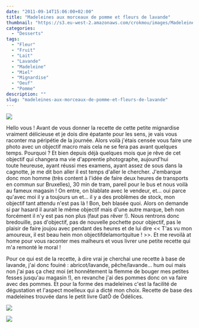 ```yaml
---
date: "2011-09-14T15:06:00+02:00"
title: "Madeleines aux morceaux de pomme et fleurs de lavande"
thumbnail: "https://s3.eu-west-2.amazonaws.com/crokmou/images/Madeleine-pomme-lavande.jpg"
categories:
  - "Desserts"
tags:
  - "Fleur"
  - "Fruit"
  - "Lait"
  - "Lavande"
  - "Madeleine"
  - "Miel"
  - "Mignardise"
  - "Oeuf"
  - "Pomme"
description: ""
slug: "madeleines-aux-morceaux-de-pomme-et-fleurs-de-lavande"
---
```


[![](http://1.bp.blogspot.com/-sUauOna7mn0/UCykQ-UnwYI/AAAAAAAADQc/oxb_gS1d1ds/s320/Madeleine+pomme+lavande_bann.jpg)](http://1.bp.blogspot.com/-sUauOna7mn0/UCykQ-UnwYI/AAAAAAAADQc/oxb_gS1d1ds/s1600/Madeleine+pomme+lavande_bann.jpg)

Hello vous ! Avant de vous donner la recette de cette petite mignardise vraiment délicieuse et je dois dire épatante pour les sens, je vais vous raconter ma péripétie de la journée. Alors voilà j'étais censée vous faire une photo avec un objectif macro mais cela ne se fera pas avant quelques temps. Pourquoi ? Et bien depuis déjà quelques mois que je rêve de cet objectif qui changera ma vie d'apprentie photographe, aujourd'hui toute heureuse, ayant réussi mes examens, ayant assez de sous dans la cagnotte, je me dit bon aller il est temps d'aller le chercher. J'embarque donc mon homme (très content à l'idée de faire deux heures de transports en commun sur Bruxelles), 30 min de tram, pareil pour le bus et nous voilà au fameux magasin ! On entre, on blablate avec le vendeur, et... oui parce qu'avec moi il y a toujours un et... il y a des problèmes de stock, mon objectif tant attendu n'est pas là ! Bon, beh blasée quoi. Alors on demande si par hasard il aurait le même objectif mais d'une autre marque, beh non forcément il n'y est pas non plus (faut pas rêver !). Nous rentrons donc bredouille, pas d'objectif, pas de nouvelle pochette pour objectif, pas le plaisir de faire joujou avec pendant des heures et de lui dire << T'as vu mon amoureux, il est beau hein mon objectifdelamortquitue ! >>. Et me revoilà at home pour vous raconter mes malheurs et vous livrer une petite recette qui m'a remonté le moral !

Pour ce qui est de la recette, à dire vrai je cherchai une recette à base de lavande, j'ai donc fouiné : abricot/lavande, pêche/lavande... hum oui mais non j'ai pas ça chez moi (et honnêtement la flemme de bouger mes petites fesses jusqu'au magasin !), en revanche j'ai des pommes donc on va faire avec des pommes. Et pour la forme des madeleines c'est la facilité de dégustation et l'aspect moelleux qui a dicté mon choix. Recette de base des madeleines trouvée dans le petit livre GatÔ de Ôdélices.

[![](http://3.bp.blogspot.com/-Uj7sFcpGQHg/Tqmhi6Oa_mI/AAAAAAAABA0/DWF9RdtV8FE/s1600/Madeleines+lavande.jpg)](http://3.bp.blogspot.com/-Uj7sFcpGQHg/Tqmhi6Oa_mI/AAAAAAAABA0/DWF9RdtV8FE/s1600/Madeleines+lavande.jpg)

[![](http://4.bp.blogspot.com/-jevtk9pqf-4/TnC0s5SDDJI/AAAAAAAAAuM/rcC7XlQYuFY/s1600/deguise64.gif)](http://4.bp.blogspot.com/-jevtk9pqf-4/TnC0s5SDDJI/AAAAAAAAAuM/rcC7XlQYuFY/s1600/deguise64.gif)